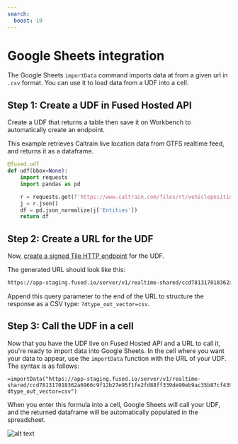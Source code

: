 ```yaml
---
search:
  boost: 10
---
```

# Google Sheets integration

The Google Sheets `importData` command imports data at from a given url in `.csv` format. You can use it to load data from a UDF into a cell.


## Step 1: Create a UDF in Fused Hosted API

Create a UDF that returns a table then save it on Workbench to automatically create an endpoint.

This example retrieves Caltrain live location data from GTFS realtime feed, and returns it as a dataframe.

```python
@fused.udf
def udf(bbox=None):
    import requests
    import pandas as pd

    r = requests.get(f'https://www.caltrain.com/files/rt/vehiclepositions/CT.json')
    j = r.json()
    df = pd.json_normalize(j['Entities'])
    return df
```

## Step 2: Create a URL for the UDF

Now, [create a signed Tile HTTP endpoint](/docs/hosted-api/hosted-api-overview#tile-http-endpoints) for the UDF.

The generated URL should look like this:

```bash
https://app-staging.fused.io/server/v1/realtime-shared/ccd781317018362a6966c9f12b27e95f1fe2fd88ff339de90eb9ac35b87cf439/run/file
```

Append this query parameter to the end of the URL to structure the response as a CSV type: `?dtype_out_vector=csv`.

## Step 3: Call the UDF in a cell

Now that you have the UDF live on Fused Hosted API and a URL to call it, you're ready to import data into Google Sheets. In the cell where you want your data to appear, use the `importData` function with the URL of your UDF. The syntax is as follows:

```
=importData("https://app-staging.fused.io/server/v1/realtime-shared/ccd781317018362a6966c9f12b27e95f1fe2fd88ff339de90eb9ac35b87cf439/run/file?dtype_out_vector=csv")
```

When you enter this formula into a cell, Google Sheets will call your UDF, and the returned dataframe will be automatically populated in the spreadsheet.

![alt text](https://fused-magic.s3.us-west-2.amazonaws.com/docs_assets/gifs/google_sheets.gif)
